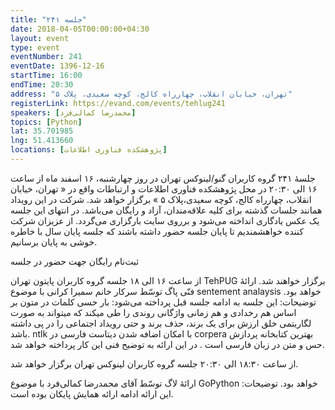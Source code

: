 ```yaml
---
title: "جلسه ۲۴۱"
date: 2018-04-05T00:00:00+04:30
layout: event
type: event
eventNumber: 241
eventDate: 1396-12-16
startTime: 16:00
endTime: 20:30
address: "تهران، خیابان انقلاب، چهارراه کالج، کوچه سعیدی،‌ پلاک ۵"
registerLink: https://evand.com/events/tehlug241
speakers: [محمدرضا کمالی‌فرد]
topics: [Python]
lat: 35.701985
lng: 51.413660
locations: [پژوهشکده فناوری اطلاعات]
---
```

جلسهٔ ۲۴۱ گروه کاربران گنو/لینوکس تهران در روز چهارشنبه، ۱۶ اسفند ماه از ساعت ۱۶ الی ۲۰:۳۰ در محل پژوهشکده فناوری اطلاعات و ارتباطات واقع در « تهران، خیابان انقلاب، چهارراه کالج، کوچه سعیدی،‌پلاک ۵ » برگزار خواهد شد. شرکت در این رویداد همانند جلسات گذشته برای کلیه علاقه‌مندان، آزاد و رایگان می‌باشد.
در انتهای این جلسه یک عکس یادگاری انداخته می‌شود و برروی سایت بارگزاری می‌گردد. از عزیزان شرکت کننده خواهشمندیم تا پایان جلسه حضور داشته باشند که جلسه پایان سال با خاطره خوشی به پایان برسانیم.

ثبت‌نام رایگان جهت حضور در جلسه

از ساعت ۱۶ الی ۱۸ جلسه گروه کاربران پایتون تهران TehPUG برگزار خواهند شد.
ارائهٔ فنّی پاگ توسّط سرکار خانم سمیرا کرانی با موضوع sentement analaysis خواهد بود.
توضیحات: این جلسه به ادامه جلسه قبل پرداخته می‌شود: بار حسی کلمات در متون بر اساس هم رخدادی و هم زمانی واژگانی روندی را طی میکند که میتواند به صورت لگاریتمی خلق ارزش برای یک برند، حذف برند و حتی رویداد اجتماعی را در پی داشته باشد. ntlk با امکان اضافه شدن دیتاست فارسی در corpera بهترین کتابخانه پردازش حس و متن در زبان فارسی است . در این ارائه به توضیح فنی این کار پرداخته خواهد شد.

از ساعت ۱۸:۳۰ الی ۲۰:۳۰ جلسه گروه کاربران لینوکس تهران برگزار خواهد شد.

ارائهٔ لاگ توسّط آقای محمدرضا کمالی‌فرد با موضوع GoPython خواهد بود.
توضیحات: این ارائه ادامه ارائه همایش پایکان بوده است.
